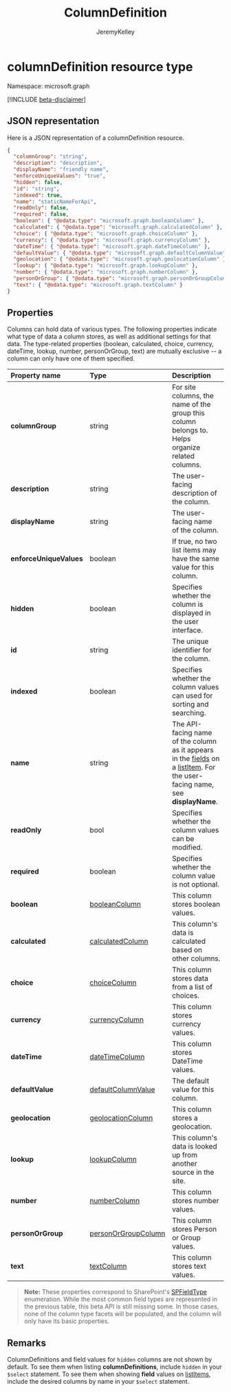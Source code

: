 ﻿---
author: JeremyKelley
description: "Here is a JSON representation of a columnDefinition resource."
ms.date: 09/11/2017
title: ColumnDefinition
localization_priority: Normal
doc_type: resourcePageType
ms.prod: ""
---

# columnDefinition resource type

Namespace: microsoft.graph

[!INCLUDE [beta-disclaimer](../../includes/beta-disclaimer.md)]

## JSON representation

Here is a JSON representation of a columnDefinition resource.

<!--{
  "blockType": "resource",
  "optionalProperties": [],
  "keyProperty": "id",
  "baseType": "microsoft.graph.entity",
  "@odata.type": "microsoft.graph.columnDefinition"
}-->

```json
{
  "columnGroup": "string",
  "description": "description",
  "displayName": "friendly name",
  "enforceUniqueValues": "true",
  "hidden": false,
  "id": "string",
  "indexed": true,
  "name": "staticNameForApi",
  "readOnly": false,
  "required": false,
  "boolean": { "@odata.type": "microsoft.graph.booleanColumn" },
  "calculated": { "@odata.type": "microsoft.graph.calculatedColumn" },
  "choice": { "@odata.type": "microsoft.graph.choiceColumn" },
  "currency": { "@odata.type": "microsoft.graph.currencyColumn" },
  "dateTime": { "@odata.type": "microsoft.graph.dateTimeColumn" },
  "defaultValue": { "@odata.type": "microsoft.graph.defaultColumnValue" },
  "geolocation": { "@odata.type": "microsoft.graph.geolocationColumn" },
  "lookup": { "@odata.type": "microsoft.graph.lookupColumn" },
  "number": { "@odata.type": "microsoft.graph.numberColumn" },
  "personOrGroup": { "@odata.type": "microsoft.graph.personOrGroupColumn" },
  "text": { "@odata.type": "microsoft.graph.textColumn" }
}
```

## Properties

Columns can hold data of various types.
The following properties indicate what type of data a column stores, as well as additional settings for that data.
The type-related properties (boolean, calculated, choice, currency, dateTime, lookup, number, personOrGroup, text) are mutually exclusive -- a column can only have one of them specified.

| Property name           | Type                    | Description                                                                                                                         |
| :---------------------- | :---------------------- | :---------------------------------------------------------------------------------------------------------------------------------- |
| **columnGroup**         | string                  | For site columns, the name of the group this column belongs to. Helps organize related columns.                                     |
| **description**         | string                  | The user-facing description of the column.                                                                                          |
| **displayName**         | string                  | The user-facing name of the column.                                                                                                 |
| **enforceUniqueValues** | boolean                 | If true, no two list items may have the same value for this column.                                                                 |
| **hidden**              | boolean                 | Specifies whether the column is displayed in the user interface.                                                                    |
| **id**                  | string                  | The unique identifier for the column.                                                                                               |
| **indexed**             | boolean                 | Specifies whether the column values can used for sorting and searching.                                                             |
| **name**                | string                  | The API-facing name of the column as it appears in the [fields][] on a [listItem][]. For the user-facing name, see **displayName**. |
| **readOnly**            | bool                    | Specifies whether the column values can be modified.                                                                                |
| **required**            | boolean                 | Specifies whether the column value is not optional.                                                                                 |
| **boolean**             | [booleanColumn][]       | This column stores boolean values.                                                                                                  |
| **calculated**          | [calculatedColumn][]    | This column's data is calculated based on other columns.                                                                            |
| **choice**              | [choiceColumn][]        | This column stores data from a list of choices.                                                                                     |
| **currency**            | [currencyColumn][]      | This column stores currency values.                                                                                                 |
| **dateTime**            | [dateTimeColumn][]      | This column stores DateTime values.                                                                                                 |
| **defaultValue**        | [defaultColumnValue][]  | The default value for this column.                                                                                                  |
| **geolocation**         | [geolocationColumn][]   | This column stores a geolocation.                                                                                                   |
| **lookup**              | [lookupColumn][]        | This column's data is looked up from another source in the site.                                                                    |
| **number**              | [numberColumn][]        | This column stores number values.                                                                                                   |
| **personOrGroup**       | [personOrGroupColumn][] | This column stores Person or Group values.                                                                                          |
| **text**                | [textColumn][]          | This column stores text values.                                                                                                     |

>**Note:** These properties correspond to SharePoint's [SPFieldType][] enumeration.
While the most common field types are represented in the previous table, this beta API is still missing some.
In those cases, none of the column type facets will be populated, and the column will only have its basic properties.

## Remarks

ColumnDefinitions and field values for `hidden` columns are not shown by default.
To see them when listing **columnDefinitions**, include `hidden` in your `$select` statement.
To see them when showing **field** values on [listItems][listItem], include the desired columns by name in your `$select` statement.

[booleanColumn]: booleancolumn.md
[calculatedColumn]: calculatedcolumn.md
[choiceColumn]: choicecolumn.md
[currencyColumn]: currencycolumn.md
[dateTimeColumn]: datetimecolumn.md
[defaultColumnValue]: defaultcolumnvalue.md
[geolocationColumn]: geolocationcolumn.md
[lookupColumn]: lookupcolumn.md
[numberColumn]: numbercolumn.md
[personOrGroupColumn]: personorgroupcolumn.md
[textColumn]: textcolumn.md
[fieldValueSet]: fieldvalueset.md
[fields]: fieldvalueset.md
[listItem]: listitem.md

[SPFieldType]: https://msdn.microsoft.com/library/microsoft.sharepoint.spfieldtype.aspx

<!--
{
  "type": "#page.annotation",
  "description": "",
  "keywords": "",
  "section": "documentation",
  "tocPath": "Resources/ColumnDefinition",
  "suppressions": []
}
-->
